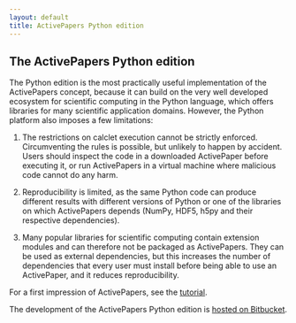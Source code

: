 ```yaml
---
layout: default
title: ActivePapers Python edition
---
```


## The ActivePapers Python edition

The Python edition is the most practically useful implementation of
the ActivePapers concept, because it can build on the very well
developed ecosystem for scientific computing in the Python language,
which offers libraries for many scientific application domains.
However, the Python platform also imposes a few limitations:

 1. The restrictions on calclet execution cannot be strictly
    enforced. Circumventing the rules is possible, but unlikely
    to happen by accident. Users should inspect the code in a
    downloaded ActivePaper before executing it, or run ActivePapers
    in a virtual machine where malicious code cannot do any harm.
    
 2. Reproducibility is limited, as the same Python code can produce
    different results with different versions of Python or one of the
    libraries on which ActivePapers depends (NumPy, HDF5, h5py and
    their respective dependencies).
 
 3. Many popular libraries for scientific computing contain extension
    modules and can therefore not be packaged as ActivePapers. They
    can be used as external dependencies, but this increases the
    number of dependencies that every user must install before being
    able to use an ActivePaper, and it reduces reproducibility.

For a first impression of ActivePapers, see the [tutorial](tutorial.html).

The development of the ActivePapers Python edition is
[hosted on Bitbucket](https://bitbucket.org/khinsen/active_papers_py/wiki/Home).
 
